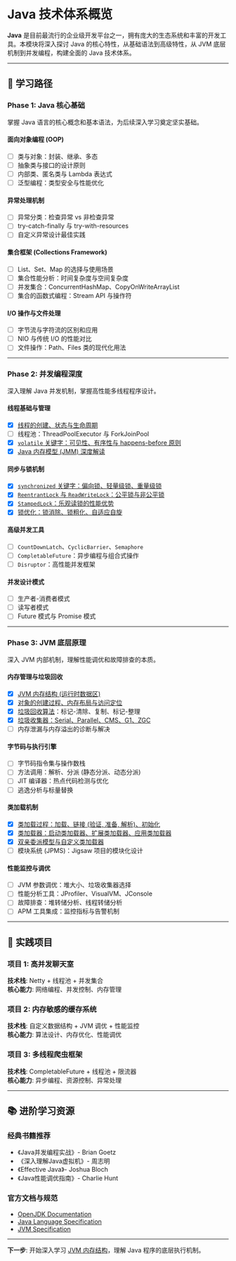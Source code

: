 # Java 技术体系概览

**Java** 是目前最流行的企业级开发平台之一，拥有庞大的生态系统和丰富的开发工具。本模块将深入探讨 Java 的核心特性，从基础语法到高级特性，从 JVM 底层机制到并发编程，构建全面的 Java 技术体系。

---

## 🎯 学习路径

### **Phase 1: Java 核心基础** 
掌握 Java 语言的核心概念和基本语法，为后续深入学习奠定坚实基础。

#### **面向对象编程 (OOP)**
- [ ] 类与对象：封装、继承、多态
- [ ] 抽象类与接口的设计原则
- [ ] 内部类、匿名类与 Lambda 表达式
- [ ] 泛型编程：类型安全与性能优化

#### **异常处理机制**
- [ ] 异常分类：检查异常 vs 非检查异常
- [ ] try-catch-finally 与 try-with-resources
- [ ] 自定义异常设计最佳实践

#### **集合框架 (Collections Framework)**
- [ ] List、Set、Map 的选择与使用场景
- [ ] 集合性能分析：时间复杂度与空间复杂度
- [ ] 并发集合：ConcurrentHashMap、CopyOnWriteArrayList
- [ ] 集合的函数式编程：Stream API 与操作符

#### **I/O 操作与文件处理**
- [ ] 字节流与字符流的区别和应用
- [ ] NIO 与传统 I/O 的性能对比
- [ ] 文件操作：Path、Files 类的现代化用法

---

### **Phase 2: 并发编程深度** 
深入理解 Java 并发机制，掌握高性能多线程程序设计。

#### **线程基础与管理**
- [x] [线程的创建、状态与生命周期](./concurrent/thread-lifecycle-and-states.md)
- [ ] 线程池：ThreadPoolExecutor 与 ForkJoinPool
- [x] [`volatile` 关键字：可见性、有序性与 happens-before 原则](./concurrent/volatile-keyword-deep-dive.md)
- [x] [Java 内存模型 (JMM) 深度解读](./concurrent/jmm-deep-dive.md)

#### **同步与锁机制**
- [x] [`synchronized` 关键字：偏向锁、轻量级锁、重量级锁](./concurrent/synchronized-keyword-deep-dive.md)
- [x] [`ReentrantLock` 与 `ReadWriteLock`：公平锁与非公平锁](./concurrent/reentrantlock-and-readwritelock-deep-dive.md)
- [x] [`StampedLock`：乐观读锁的性能优势](./concurrent/stampedlock-optimistic-read-performance.md)
- [x] [锁优化：锁消除、锁粗化、自适应自旋](./concurrent/lock-optimization-techniques.md)

#### **高级并发工具**
- [ ] `CountDownLatch`、`CyclicBarrier`、`Semaphore`
- [ ] `CompletableFuture`：异步编程与组合式操作
- [ ] `Disruptor`：高性能并发框架

#### **并发设计模式**
- [ ] 生产者-消费者模式
- [ ] 读写者模式
- [ ] Future 模式与 Promise 模式

---

### **Phase 3: JVM 底层原理** 
深入 JVM 内部机制，理解性能调优和故障排查的本质。

#### **内存管理与垃圾回收**
- [x] [JVM 内存结构 (运行时数据区)](./jvm/jvm-memory-structure.md)
- [x] [对象的创建过程、内存布局与访问定位](./jvm/object-creation-and-memory-layout.md)
- [x] [垃圾回收算法](./jvm/garbage-collection-algorithms.md)：标记-清除、复制、标记-整理
- [x] [垃圾收集器：Serial、Parallel、CMS、G1、ZGC](./jvm/garbage-collectors-comparison.md)
- [ ] 内存泄漏与内存溢出的诊断与解决

#### **字节码与执行引擎**
- [ ] 字节码指令集与操作数栈
- [ ] 方法调用：解析、分派 (静态分派、动态分派)
- [ ] JIT 编译器：热点代码检测与优化
- [ ] 逃逸分析与标量替换

#### **类加载机制**
- [x] [类加载过程：加载、链接 (验证, 准备, 解析)、初始化](./jvm/class-loading-process.md)
- [x] [类加载器：启动类加载器、扩展类加载器、应用类加载器](./jvm/class-loaders.md)
- [x] [双亲委派模型与自定义类加载器](./jvm/parent-delegation-model.md)
- [ ] 模块系统 (JPMS)：Jigsaw 项目的模块化设计

#### **性能监控与调优**
- [ ] JVM 参数调优：堆大小、垃圾收集器选择
- [ ] 性能分析工具：JProfiler、VisualVM、JConsole
- [ ] 故障排查：堆转储分析、线程转储分析
- [ ] APM 工具集成：监控指标与告警机制

---

## 💼 实践项目

### **项目 1: 高并发聊天室** 
**技术栈**: Netty + 线程池 + 并发集合  
**核心能力**: 网络编程、并发控制、内存管理

### **项目 2: 内存敏感的缓存系统** 
**技术栈**: 自定义数据结构 + JVM 调优 + 性能监控  
**核心能力**: 算法设计、内存优化、性能调优

### **项目 3: 多线程爬虫框架** 
**技术栈**: CompletableFuture + 线程池 + 限流器  
**核心能力**: 异步编程、资源控制、异常处理

---

## 📚 进阶学习资源

### **经典书籍推荐**
- 《Java并发编程实战》- Brian Goetz
- 《深入理解Java虚拟机》- 周志明  
- 《Effective Java》- Joshua Bloch
- 《Java性能调优指南》- Charlie Hunt

### **官方文档与规范**
- [OpenJDK Documentation](https://openjdk.java.net/)
- [Java Language Specification](https://docs.oracle.com/javase/specs/)
- [JVM Specification](https://docs.oracle.com/javase/specs/jvms/se11/html/)

---

**下一步**: 开始深入学习 [JVM 内存结构](./jvm/jvm-memory-structure.md)，理解 Java 程序的底层执行机制。 